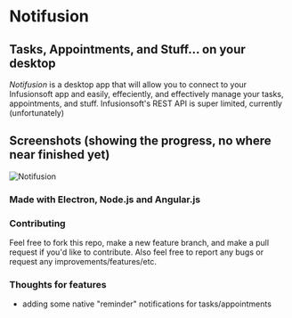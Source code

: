 # Notifusion

## Tasks, Appointments, and Stuff... on your desktop

*Notifusion* is a desktop app that will allow you to connect to your Infusionsoft app and easily, effeciently, and effectively manage your tasks, appointments, and stuff. Infusionsoft's REST API is super limited, currently (unfortunately)

## Screenshots (showing the progress, no where near finished yet)

![Notifusion](/images/notifusion.gif)

### Made with Electron, Node.js and Angular.js

### Contributing

Feel free to fork this repo, make a new feature branch, and make a pull request if you'd like to contribute. Also feel free to report any bugs or request any improvements/features/etc.

### Thoughts for features

 - adding some native "reminder" notifications for tasks/appointments
